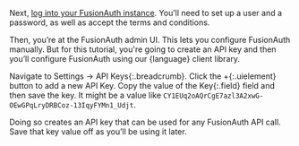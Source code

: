 Next, [log into your FusionAuth instance](http://localhost:9011).  You’ll need to set up a user and a password, as well as accept the terms and conditions.

Then, you’re at the FusionAuth admin UI.  This lets you configure FusionAuth manually.  But for this tutorial, you're going to create an API key and then you’ll configure FusionAuth using our {language} client library.

Navigate to <span>Settings -> API Keys</span>{:.breadcrumb}. Click the <span>+</span>{:.uielement} button to add a new API Key.  Copy the value of the <span>Key</span>{:.field} field and then save the key.
It might be a value like `CY1EUq2oAQrCgE7azl3A2xwG-OEwGPqLryDRBCoz-13IqyFYMn1_Udjt`.

Doing so creates an API key that can be used for any FusionAuth API call. Save that key value off as you’ll be using it later.
